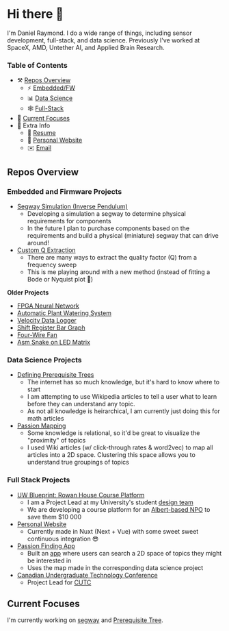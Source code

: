 
# Hi there 👋
I'm Daniel Raymond. I do a wide range of things, including sensor development, full-stack, and data science. Previously I've worked at SpaceX, AMD, Untether AI, and Applied Brain Research. 

### Table of Contents
- ⚒️ [Repos Overview](#repos-overview)
  - ⚡ [Embedded/FW](#embedded-and-firmware-projects)
  - 📊 [Data Science](#data-science-projects)
  - 🕸️ [Full-Stack](#full-stack-projects)
- 🔭 [Current Focuses](#current-focuses)
- 👾 Extra Info
  - 📃 [Resume](https://danielraymond.me/resume.pdf)
  - 🔗 [Personal Website](https://danielraymond.me)
  - ✉️ [Email](mailto://dan@raymond.ch)
 
## Repos Overview
### Embedded and Firmware Projects
- [Segway Simulation (Inverse Pendulum)](https://github.com/draymond63/segway)
  - Developing a simulation a segway to determine physical requirements for components
  - In the future I plan to purchase components based on the requirements and 
    build a physical (miniature) segway that can drive around!
- [Custom Q Extraction](https://github.com/draymond63/resonator-Q-extraction)
  - There are many ways to extract the quality factor (Q) from a frequency sweep
  - This is me playing around with a new method (instead of fitting a Bode or Nyquist plot 👀)

**Older Projects**
- [FPGA Neural Network](https://github.com/draymond63/Andro)
- [Automatic Plant Watering System](https://github.com/draymond63/smartPot)
- [Velocity Data Logger](https://github.com/draymond63/I2C-Velocity-Data-Logger)
- [Shift Register Bar Graph](https://github.com/draymond63/Shift-Register-Bar-Graph)
- [Four-Wire Fan](https://github.com/draymond63/Fan)
- [Asm Snake on LED Matrix](https://github.com/draymond63/Snake)

### Data Science Projects
- [Defining Prerequisite Trees](https://github.com/draymond63/Prerequisite-Tree)
  - The internet has so much knowledge, but it's hard to know where to start
  - I am attempting to use Wikipedia articles to tell a user what to learn before
    they can understand any topic.
  - As not all knowledge is heirarchical, I am currently just doing this for math articles
- [Passion Mapping](https://github.com/draymond63/passion)
  - Some knowledge is relational, so it'd be great to visualize the "proximity" of topics
  - I used Wiki articles (w/ click-through rates & word2vec) to map all articles into a 2D
    space. Clustering this space allows you to understand true groupings of topics

### Full Stack Projects
- [UW Blueprint: Rowan House Course Platform](https://github.com/uwblueprint/rowan-house)
  - I am a Project Lead at my University's student [design team](https://uwblueprint.org/)
  - We are developing a course platform for an [Albert-based NPO](https://www.rowanhouse.ca/) to save them $10 000
- [Personal Website](https://github.com/draymond63/website)
  - Currently made in Nuxt (Next + Vue) with some sweet sweet continuous integration 😎
- [Passion Finding App](https://github.com/draymond63/passion-app)
  - Built an [app](https://play.google.com/store/apps/details?id=com.RaymondDevs.PassionFruit) where users can search a 2D space of topics they might be interested in
  - Uses the map made in the corresponding data science project
- [Canadian Undergraduate Technology Conference](https://github.com/cutc-official/cutc-official.github.io)
  - Project Lead for [CUTC](https://cutc.ca/)

## Current Focuses
I'm currently working on [segway](https://github.com/draymond63/segway) and [Prerequisite Tree](https://github.com/draymond63/Prerequisite-Tree).
